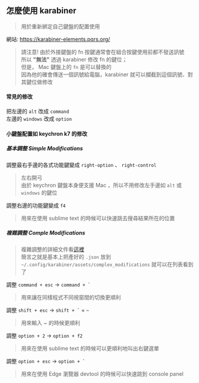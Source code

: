 ## 怎麼使用 karabiner

> 用於重新綁定自己鍵盤的配置使用

網站: https://karabiner-elements.pqrs.org/

> 請注意! 由於外接鍵盤的 fn 按鍵通常會在組合按鍵使用前都不發送訊號  
> 所以 **"無法"** 透過 karabiner 修改 fn 的鍵位；  
> 但是， Mac 鍵盤上的 `fn` 是可以替換的  
> 因為他的確會傳送一個訊號給電腦，karabiner 就可以攔截到這個訊號、對其鍵位做修改

#### 常見的修改

把左邊的 `alt` 改成 `command`  
左邊的 `windows` 改成 `option`

#### 小鍵盤配置如 keychron k7 的修改

##### 基本調整 Simple Modifications

調整最右手邊的各式功能鍵變成 `right-option` 、 `right-control`

> 左右開弓  
> 由於 keychron 鍵盤本身便支援 Mac ，所以不用修改左手邊如 `alt` 或 `windows` 的鍵位

調整右邊的功能鍵變成 `f4`

> 用來在使用 sublime text 的時候可以快速跳去搜尋結果所在的位置

##### 複雜調整 Comple Modifications

> 複雜調整的詳細文件看[這裡](https://karabiner-elements.pqrs.org/docs/manual/configuration/configure-complex-modifications/)  
> 簡言之就是基本上把產好的 `.json` 放到 `~/.config/karabiner/assets/complex_modifications` 就可以在列表看到了

調整 `command + esc` -> `` command + ` ``

> 用來讓在同樣程式不同視窗間的切換更順利

調整 `shift + esc` -> `` shift + ` `` = `~`

> 用來輸入 ~ 的時候更順利

調整 `option + 2` -> `option + f2`

> 用來在使用 sublime text 的時候可以更順利地叫出右鍵選單

調整 `option + esc` -> `` option + ` ``

> 用來在使用 Edge 瀏覽器 devtool 的時候可以快速跳到 console panel
